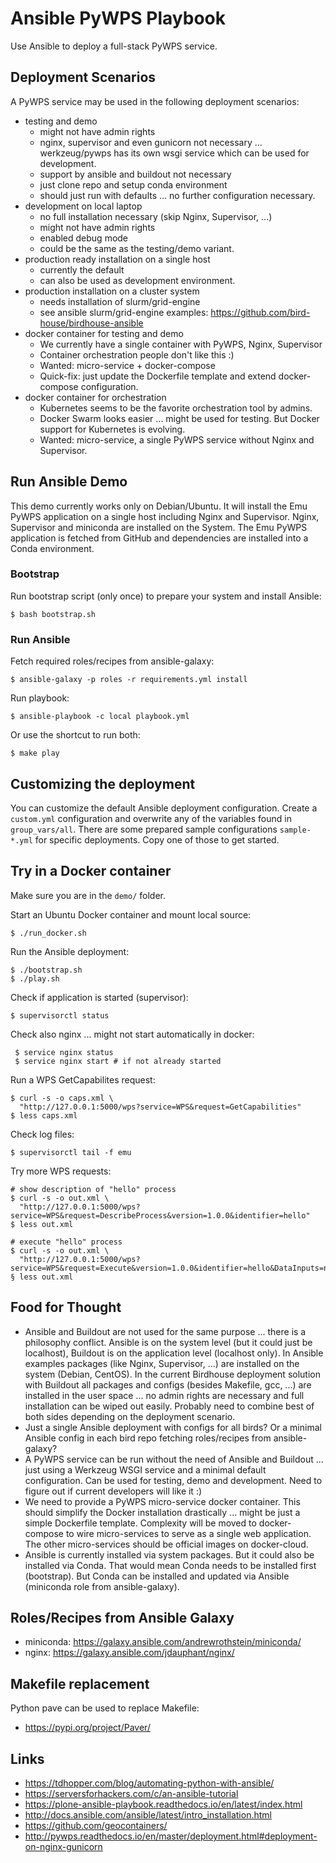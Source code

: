 # Ansible PyWPS Playbook

Use Ansible to deploy a full-stack PyWPS service.


## Deployment Scenarios

A PyWPS service may be used in the following deployment scenarios:

* testing and demo
  - might not have admin rights
  - nginx, supervisor and even gunicorn not necessary ... werkzeug/pywps has its own wsgi service which can be used for development.
  - support by ansible and buildout not necessary
  - just clone repo and setup conda environment
  - should just run with defaults ... no further configuration necessary.
* development on local laptop
  - no full installation necessary (skip Nginx, Supervisor, ...)
  - might not have admin rights
  - enabled debug mode
  - could be the same as the testing/demo variant.
* production ready installation on a single host
  - currently the default
  - can also be used as development environment.
* production installation on a cluster system
  - needs installation of slurm/grid-engine
  - see ansible slurm/grid-engine examples:
    https://github.com/bird-house/birdhouse-ansible
* docker container for testing and demo
  - We currently have a single container with PyWPS, Nginx, Supervisor
  - Container orchestration people don't like this :)
  - Wanted: micro-service + docker-compose
  - Quick-fix: just update the Dockerfile template and extend docker-compose configuration.
* docker container for orchestration
  - Kubernetes seems to be the favorite orchestration tool by admins.
  - Docker Swarm looks easier ... might be used for testing. But Docker support for Kubernetes is evolving.
  - Wanted: micro-service, a single PyWPS service without Nginx and Supervisor.

## Run Ansible Demo

This demo currently works only on Debian/Ubuntu. It will install the Emu PyWPS application on a single host including Nginx and Supervisor. Nginx, Supervisor and miniconda are installed on the System. The Emu PyWPS application is fetched from GitHub and dependencies are installed into a Conda environment.

### Bootstrap

Run bootstrap script (only once) to prepare your system and install Ansible:

    $ bash bootstrap.sh

### Run Ansible

Fetch required roles/recipes from ansible-galaxy:

    $ ansible-galaxy -p roles -r requirements.yml install

Run playbook:

    $ ansible-playbook -c local playbook.yml

Or use the shortcut to run both:

    $ make play

## Customizing the deployment

You can customize the default Ansible deployment configuration.
Create a `custom.yml` configuration and overwrite any of the variables found in `group_vars/all`.
There are some prepared sample configurations `sample-*.yml` for specific deployments.
Copy one of those to get started.

## Try in a Docker container

Make sure you are in the `demo/` folder.

Start an Ubuntu Docker container and mount local source:

    $ ./run_docker.sh

Run the Ansible deployment:

    $ ./bootstrap.sh
    $ ./play.sh

Check if application is started (supervisor):

    $ supervisorctl status

Check also nginx ... might not start automatically in docker:

     $ service nginx status
     $ service nginx start # if not already started

Run a WPS GetCapabilites request:

    $ curl -s -o caps.xml \
      "http://127.0.0.1:5000/wps?service=WPS&request=GetCapabilities"
    $ less caps.xml

Check log files:

    $ supervisorctl tail -f emu

Try more WPS requests:

    # show description of "hello" process
    $ curl -s -o out.xml \
      "http://127.0.0.1:5000/wps?service=WPS&request=DescribeProcess&version=1.0.0&identifier=hello"
    $ less out.xml

    # execute "hello" process
    $ curl -s -o out.xml \
      "http://127.0.0.1:5000/wps?service=WPS&request=Execute&version=1.0.0&identifier=hello&DataInputs=name=Spaetzle"
    § less out.xml

## Food for Thought

* Ansible and Buildout are not used for the same purpose ... there is a philosophy conflict. Ansible is on the system level (but it could just be localhost), Buildout is on the application level (localhost only). In Ansible examples packages (like Nginx, Supervisor, ...) are installed on the system (Debian, CentOS). In the current Birdhouse deployment solution with Buildout all packages and configs (besides Makefile, gcc, ...) are installed in the user space ... no admin rights are necessary and full installation can be wiped out easily. Probably need to combine best of both sides depending on the deployment scenario.
* Just a single Ansible deployment with configs for all birds? Or a minimal Ansible config in each bird repo fetching roles/recipes from ansible-galaxy?
* A PyWPS service can be run without the need of Ansible and Buildout ... just using a Werkzeug WSGI service and a minimal default configuration. Can be used for testing, demo and development. Need to figure out if current developers will like it :)
* We need to provide a PyWPS micro-service docker container. This should simplify the Docker installation drastically ... might be just a simple Dockerfile template. Complexity will be moved to docker-compose to wire micro-services to serve as a single web application. The other micro-services should be official images on docker-cloud.
* Ansible is currently installed via system packages. But it could also be installed via Conda. That would mean Conda needs to be installed first (bootstrap). But Conda can be installed and updated via Ansible (miniconda role from ansible-galaxy).    

## Roles/Recipes from Ansible Galaxy

* miniconda: https://galaxy.ansible.com/andrewrothstein/miniconda/
* nginx: https://galaxy.ansible.com/jdauphant/nginx/

## Makefile replacement

Python pave can be used to replace Makefile:
* https://pypi.org/project/Paver/

## Links

* https://tdhopper.com/blog/automating-python-with-ansible/
* https://serversforhackers.com/c/an-ansible-tutorial
* https://plone-ansible-playbook.readthedocs.io/en/latest/index.html
* http://docs.ansible.com/ansible/latest/intro_installation.html
* https://github.com/geocontainers/
* http://pywps.readthedocs.io/en/master/deployment.html#deployment-on-nginx-gunicorn
